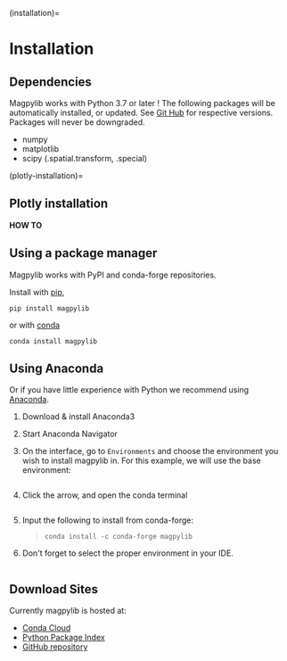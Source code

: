 (installation)=

# Installation

## Dependencies

Magpylib works with Python 3.7 or later ! The following packages will be automatically installed, or updated. See [Git Hub](https://github.com/magpylib/magpylib) for respective versions. Packages will never be downgraded.

- numpy
- matplotlib
- scipy (.spatial.transform, .special)

(plotly-installation)=

## Plotly installation

**HOW TO**

## Using a package manager

Magpylib works with PyPI and conda-forge repositories.

Install with [pip](https://pypi.org/project/pip/),

```console
pip install magpylib
```

or with [conda](https://docs.conda.io/en/latest/)

```console
conda install magpylib
```

## Using Anaconda

Or if you have little experience with Python we recommend using [Anaconda](https://www.anaconda.com).

1. Download & install Anaconda3

2. Start Anaconda Navigator

3. On the interface, go to `Environments` and choose the environment you wish to install magpylib in. For this example, we will use the base environment:

   > ```{image} ../_static/images/install_guide/anaconda0.png
   > ```

4. Click the arrow, and open the conda terminal

   > ```{image} ../_static/images/install_guide/anaconda1.png
   > ```

5. Input the following to install from conda-forge:

   > ```console
   > conda install -c conda-forge magpylib
   > ```

6. Don't forget to select the proper environment in your IDE.

   > ```{image} ../_static/images/install_guide/anaconda2.png
   > ```

## Download Sites

Currently magpylib is hosted at:

- [Conda Cloud](https://anaconda.org/conda-forge/magpylib)
- [Python Package Index](https://pypi.org/project/magpylib/)
- [GitHub repository](https://github.com/magpylib/magpylib)
